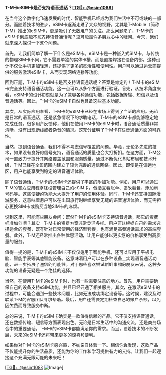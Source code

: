 **T-M卡eSIM卡是否支持语音通话？[[TG💪+ @esim1088](https://t.me/s/esim1088)]**

在当今这个数字化飞速发展的时代，智能手机已经成为我们生活中不可或缺的一部分。而随着技术的进步，eSIM卡逐渐走进了大众的视野。尤其是T-Mobile（简称T-M）推出的eSIM卡，更是吸引了无数用户的关注。那么问题来了，T-M卡的eSIM卡到底能不能支持语音通话呢？这可能是许多朋友心中的疑问。今天，我们就来深入探讨一下这个问题。

首先，让我们简单了解一下什么是eSIM卡。eSIM卡是一种嵌入式SIM卡，与传统的物理SIM卡不同，它不需要单独的实体卡槽，而是直接焊接在设备内部。这种设计不仅让手机更加轻薄，还提供了更多的灵活性和便利性。用户可以通过运营商提供的服务激活eSIM卡，从而实现网络连接等功能。

回到正题，T-M卡的eSIM卡是否支持语音通话呢？答案是肯定的！T-M卡的eSIM卡完全支持语音通话功能。这一点可以从多个方面进行验证。首先，从技术角度来看，eSIM卡的设计初衷就是为了兼容各种通信功能，包括数据传输、短信以及语音通话等。因此，T-M卡的eSIM卡自然也具备这些基本功能。

其次，从实际应用来看，T-M卡的eSIM卡已经在市场上得到了广泛的应用。无论是日常的语音通话，还是紧急情况下的求助电话，T-M卡的eSIM卡都能够稳定地完成任务。很多用户反馈称，他们在使用T-M卡的eSIM卡时，语音通话质量非常清晰，没有出现断线或者杂音的情况。这充分证明了T-M卡在语音通话方面的可靠性。

当然，提到语音通话，我们不得不考虑信号覆盖的问题。毕竟，无论多先进的技术，如果没有良好的信号支持，语音通话的质量也会大打折扣。在这方面，T-M公司一直致力于提升其网络覆盖范围和服务质量。通过不断优化基站布局和技术升级，T-M已经在全国范围内建立了较为完善的通信网络。因此，即使是在偏远地区，用户也能享受到稳定的语音通话体验。

除了语音通话，T-M卡的eSIM卡还提供了丰富的附加功能。例如，用户可以通过T-M的官方应用程序轻松管理自己的eSIM卡，包括查看账单、更改套餐、添加新号码等。这些便捷的功能大大提升了用户的使用体验。同时，T-M卡还支持国际漫游服务，这意味着用户可以在出国旅行时继续享受无缝的语音通话体验，而无需担心更换SIM卡或购买当地SIM卡的麻烦。

说到这里，可能有些朋友会问：既然T-M卡的eSIM卡支持语音通话，那它的资费标准如何呢？其实，T-M卡的资费方案非常灵活多样。用户可以根据自己的需求选择适合的套餐，既有针对日常使用的经济型套餐，也有满足高频通话需求的高端套餐。此外，T-M还经常推出各种优惠活动，让用户能够以更实惠的价格享受到高质量的服务。

值得一提的是，T-M卡的eSIM卡不仅仅适用于智能手机，还可以应用于平板电脑、智能手表等其他智能设备。这意味着用户可以在多种设备上实现语音通话功能，进一步拓展了通信的可能性。对于那些喜欢尝试新鲜事物的朋友来说，这种多功能的设备无疑是一个绝佳的选择。

当然，在使用T-M卡的eSIM卡时，也有一些需要注意的地方。首先，用户需要确保自己的设备支持eSIM功能，并且已经开通了相关服务。其次，在激活eSIM卡的过程中，可能会遇到一些技术问题，比如无法成功绑定设备等。这时候，建议及时联系T-M的客服团队寻求帮助。最后，用户还需要定期检查自己的账户余额，以免因欠费而导致服务中断。

总的来说，T-M卡的eSIM卡确实是一款值得信赖的产品。它不仅支持语音通话，还在数据传输、短信等方面表现出色。无论是日常生活中的沟通交流，还是商务场合中的重要通话，T-M卡的eSIM卡都能满足你的需求。而且，随着技术的不断发展，未来的eSIM卡还将带来更多的惊喜和便利。

如果你对T-M卡的eSIM卡感兴趣，不妨亲自体验一下。相信你会发现，这款产品不仅能提升你的生活品质，还能为你的工作和学习提供有力的支持。让我们一起迎接这个充满无限可能的未来吧！

[[TG💪+ @esim1088](https://t.me/s/esim1088) ![Image](https://i.postimg.cc/4NQfJmqS/Snipaste-2025-05-13-00-14-12.png)]